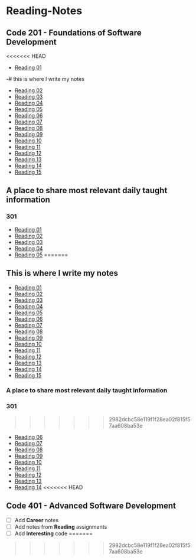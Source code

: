 # **Reading-Notes**

## Code 201 - Foundations of Software Development
<<<<<<< HEAD

- [Reading 01](/class1.md)

-# this is where I write my notes

- [Reading 02](/class2.md)
- [Reading 03](class3.md)
- [Reading 04](class4.md)
- [Reading 05](class5.md)
- [Reading 06](class6.md)
- [Reading 07](class7.md)
- [Reading 08](class8.md)
- [Reading 09](class9.md)
- [Reading 10](class10.md)
- [Reading 11](class11.md)
- [Reading 12](class12.md)
- [Reading 13](class13.md)
- [Reading 14](class14.md)
- [Reading 15](class15.md)

## A place to share most relevant daily taught information

### 301

- [Reading 01](class1.md)
- [Reading 02](class2.md)
- [Reading 03](class3.md)
- [Reading 04](class4.md)
- [Reading 05](class5.md)
=======

## This is where I write my notes

- [Reading 01](./class1.md)
- [Reading 02](./class2.md)
- [Reading 03](./class3.md)
- [Reading 04](./class4.md)
- [Reading 05](./class5.md)
- [Reading 06](./class6.md)
- [Reading 07](./class7.md)
- [Reading 08](./class8.md)
- [Reading 09](./class9.md)
- [Reading 10](./class10.md)
- [Reading 11](./class11.md)
- [Reading 12](./class12.md)
- [Reading 13](./class13.md)
- [Reading 14](./class14.md)
- [Reading 15](./class15.md)

### A place to share most relevant daily taught information

### 301

>>>>>>> 2982dcbc58e119f1f28ea02f815f57aa608ba53e
- [Reading 06](class6.md)
- [Reading 07](class7.md)
- [Reading 08](class8.md)
- [Reading 09](class9.md)
- [Reading 10](class10.md)
- [Reading 11](class11.md)
- [Reading 12](class12.md)
- [Reading 13](class13.md)
- [Reading 14](class14.md)
<<<<<<< HEAD

## Code 401 - Advanced Software Development

- [ ] Add **Career** notes
- [ ] Add notes from **Reading** assignments
- [ ] Add **Interesting** code
=======
>>>>>>> 2982dcbc58e119f1f28ea02f815f57aa608ba53e
